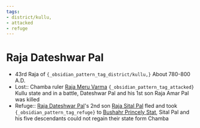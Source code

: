 ```yaml
---
tags:
- district/kullu,
- attacked
- refuge
---
```

   
# Raja Dateshwar Pal   
* 43rd Raja of `{_obsidian_pattern_tag_district/kullu,}` About 780-800 A.D.   
* Lost:: Chamba ruler [Raja Meru Varma](/not_created.md) `{_obsidian_pattern_tag_attacked}` Kullu state and in a battle, Dateshwar Pal  and his 1st son Raja Amar Pal was killed   
* Refuge:: [Raja Dateshwar Pal](../../../../../01%20History%20of%20Himachal%20Pradesh/Z%20Districtwise%20History%20of%20Himachal%20Pradesh/06%20History%20of%20Kullu/Kullu%20History/Rajas%20of%20Kullu/Raja%20Dateshwar%20Pal.md)'s 2nd son [Raja Sital Pal](/not_created.md) fled and took `{_obsidian_pattern_tag_refuge}` to [Bushahr Princely Stat](/not_created.md), Sital Pal and his five descendants could not regain their state form Chamba